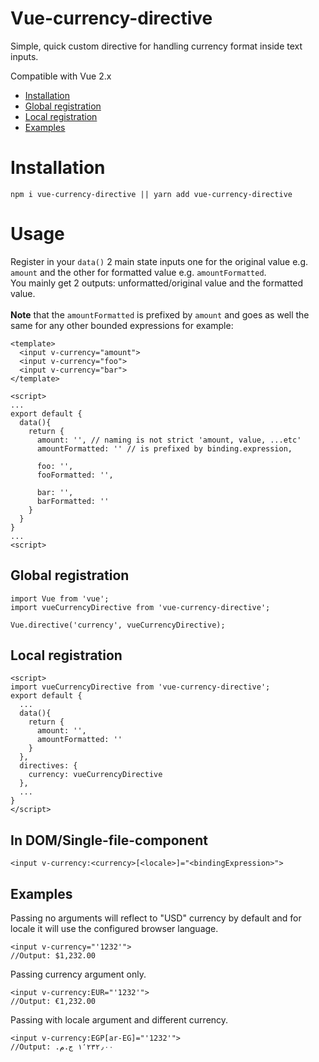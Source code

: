 # Vue-currency-directive
Simple, quick custom directive for handling currency format inside text inputs.

Compatible with Vue 2.x
- <a href="#installation">Installation</a>
- <a href="#global-registration">Global registration</a>
- <a href="#local-registration">Local registration</a>
- <a href="#examples">Examples</a>

# Installation
`npm i vue-currency-directive || yarn add vue-currency-directive`

# Usage
Register in your `data()` 2 main state inputs  one for the original value e.g. `amount` and the other for formatted value e.g. `amountFormatted`.<br />
You mainly get 2 outputs: unformatted/original value and the formatted value.<br /><br />
**Note** that the `amountFormatted` is prefixed by `amount` and goes as well the same for any other bounded expressions for example:
```
<template>
  <input v-currency="amount">
  <input v-currency="foo">
  <input v-currency="bar">
</template>

<script>
...
export default {
  data(){
    return {
      amount: '', // naming is not strict 'amount, value, ...etc'
      amountFormatted: '' // is prefixed by binding.expression,

      foo: '',
      fooFormatted: '',

      bar: '',
      barFormatted: ''
    }
  }
}
...
<script>
```
## Global registration
```
import Vue from 'vue';
import vueCurrencyDirective from 'vue-currency-directive';

Vue.directive('currency', vueCurrencyDirective);
```

## Local registration
```
<script>
import vueCurrencyDirective from 'vue-currency-directive';
export default {
  ...
  data(){
    return {
      amount: '',
      amountFormatted: ''
    }
  },
  directives: {
    currency: vueCurrencyDirective
  },
  ...
}
</script>
```

## In DOM/Single-file-component
`<input v-currency:<currency>[<locale>]="<bindingExpression>">`

## Examples
Passing no arguments will reflect to "USD" currency by default and for locale it will use the configured browser language.  
```
<input v-currency="'1232'">
//Output: $1,232.00
```

Passing currency argument only.  
```
<input v-currency:EUR="'1232'">
//Output: €1,232.00
```

Passing with locale argument and different currency.  
```
<input v-currency:EGP[ar-EG]="'1232'">
//Output: ١٬٢٣٢٫٠٠ ج.م.‏ 
```